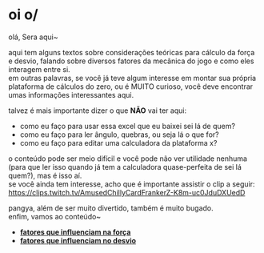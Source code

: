 # oi o/

olá, Sera aqui~

aqui tem alguns textos sobre considerações teóricas para cálculo da força e desvio, falando sobre diversos fatores da mecânica do jogo e como eles interagem entre si.  
em outras palavras, se você já teve algum interesse em montar sua própria plataforma de cálculos do zero, ou é MUITO curioso, você deve encontrar umas informações interessantes aqui.

talvez é mais importante dizer o que **NÃO** vai ter aqui:
- como eu faço para usar essa excel que eu baixei sei lá de quem?
- como eu faço para ler ângulo, quebras, ou seja lá o que for?
- como eu faço para editar uma calculadora da plataforma x?

o conteúdo pode ser meio difícil e você pode não ver utilidade nenhuma (para que ler isso quando já tem a calculadora quase-perfeita de sei lá quem?), mas é isso aí.  
se você ainda tem interesse, acho que é importante assistir o clip a seguir:  
https://clips.twitch.tv/AmusedChillyCardFrankerZ-K8m-uc0JduDXUedD

pangya, além de ser muito divertido, também é muito bugado.  
enfim, vamos ao conteúdo~

- [**fatores que influenciam na força**](/illuminati-zone/forca.md)
- [**fatores que influenciam no desvio**](/illuminati-zone/desvio.md)
